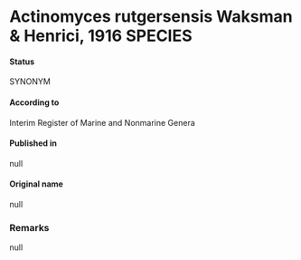 # Actinomyces rutgersensis Waksman & Henrici, 1916 SPECIES

#### Status
SYNONYM

#### According to
Interim Register of Marine and Nonmarine Genera

#### Published in
null

#### Original name
null

### Remarks
null